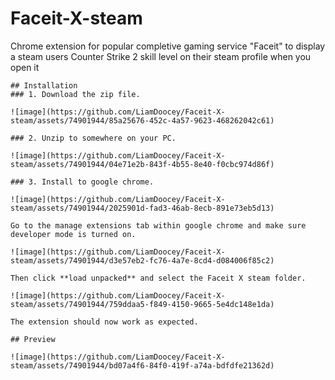 # Faceit-X-steam
Chrome extension for popular completive gaming service "Faceit" to display a steam users Counter Strike 2 skill level on their steam profile when you open it 
```
## Installation
### 1. Download the zip file.

![image](https://github.com/LiamDoocey/Faceit-X-steam/assets/74901944/85a25676-452c-4a57-9623-468262042c61)

### 2. Unzip to somewhere on your PC.

![image](https://github.com/LiamDoocey/Faceit-X-steam/assets/74901944/04e71e2b-843f-4b55-8e40-f0cbc974d86f)

### 3. Install to google chrome.

![image](https://github.com/LiamDoocey/Faceit-X-steam/assets/74901944/2025901d-fad3-46ab-8ecb-891e73eb5d13)

Go to the manage extensions tab within google chrome and make sure developer mode is turned on.

![image](https://github.com/LiamDoocey/Faceit-X-steam/assets/74901944/d3e57eb2-fc76-4a7e-8cd4-d084006f85c2)

Then click **load unpacked** and select the Faceit X steam folder.

![image](https://github.com/LiamDoocey/Faceit-X-steam/assets/74901944/759ddaa5-f849-4150-9665-5e4dc148e1da)

The extension should now work as expected.

## Preview

![image](https://github.com/LiamDoocey/Faceit-X-steam/assets/74901944/bd07a4f6-84f0-419f-a74a-bdfdfe21362d)





